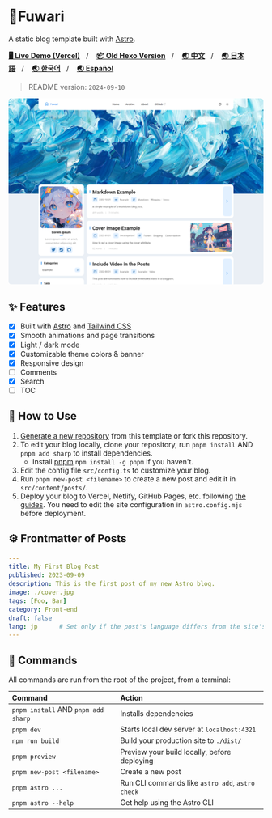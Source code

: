 # 🍥Fuwari

A static blog template built with [Astro](https://astro.build).

[**🖥️ Live Demo (Vercel)**](https://fuwari.vercel.app)&nbsp;&nbsp;&nbsp;/&nbsp;&nbsp;&nbsp;
[**📦 Old Hexo Version**](https://github.com/saicaca/hexo-theme-vivia)&nbsp;&nbsp;&nbsp;/&nbsp;&nbsp;&nbsp;
[**🌏 中文**](https://github.com/saicaca/fuwari/blob/main/README.zh-CN.md)&nbsp;&nbsp;&nbsp;/&nbsp;&nbsp;&nbsp;
[**🌏 日本語**](https://github.com/saicaca/fuwari/blob/main/README.ja-JP.md)&nbsp;&nbsp;&nbsp;/&nbsp;&nbsp;&nbsp;
[**🌏 한국어**](https://github.com/saicaca/fuwari/blob/main/README.ko.md)&nbsp;&nbsp;&nbsp;/&nbsp;&nbsp;&nbsp;
[**🌏 Español**](https://github.com/saicaca/fuwari/blob/main/README.es.md)

> README version: `2024-09-10`

![Preview Image](https://raw.githubusercontent.com/saicaca/resource/main/fuwari/home.png)

## ✨ Features

- [x] Built with [Astro](https://astro.build) and [Tailwind CSS](https://tailwindcss.com)
- [x] Smooth animations and page transitions
- [x] Light / dark mode
- [x] Customizable theme colors & banner
- [x] Responsive design
- [ ] Comments
- [x] Search
- [ ] TOC

## 🚀 How to Use

1. [Generate a new repository](https://github.com/saicaca/fuwari/generate) from this template or fork this repository.
2. To edit your blog locally, clone your repository, run `pnpm install` AND `pnpm add sharp` to install dependencies.
   - Install [pnpm](https://pnpm.io) `npm install -g pnpm` if you haven't.
3. Edit the config file `src/config.ts` to customize your blog.
4. Run `pnpm new-post <filename>` to create a new post and edit it in `src/content/posts/`.
5. Deploy your blog to Vercel, Netlify, GitHub Pages, etc. following [the guides](https://docs.astro.build/en/guides/deploy/). You need to edit the site configuration in `astro.config.mjs` before deployment.

## ⚙️ Frontmatter of Posts

```yaml
---
title: My First Blog Post
published: 2023-09-09
description: This is the first post of my new Astro blog.
image: ./cover.jpg
tags: [Foo, Bar]
category: Front-end
draft: false
lang: jp      # Set only if the post's language differs from the site's language in `config.ts`
---
```

## 🧞 Commands

All commands are run from the root of the project, from a terminal:

| Command                             | Action                                           |
|:------------------------------------|:-------------------------------------------------|
| `pnpm install` AND `pnpm add sharp` | Installs dependencies                            |
| `pnpm dev`                          | Starts local dev server at `localhost:4321`      |
| `npm run build`                        | Build your production site to `./dist/`          |
| `pnpm preview`                      | Preview your build locally, before deploying     |
| `pnpm new-post <filename>`          | Create a new post                                |
| `pnpm astro ...`                    | Run CLI commands like `astro add`, `astro check` |
| `pnpm astro --help`                 | Get help using the Astro CLI                     |
